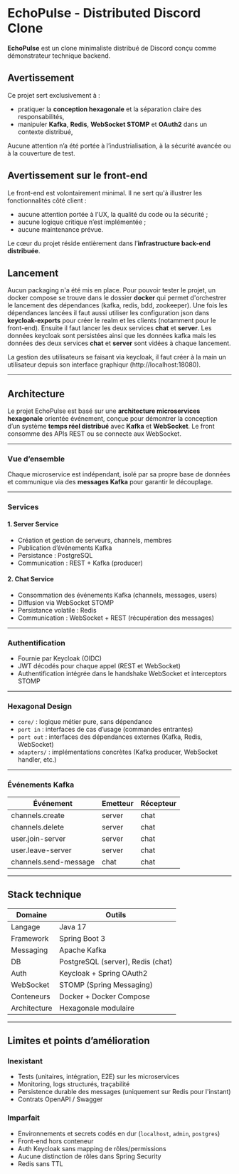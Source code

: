 # EchoPulse - Distributed Discord Clone

**EchoPulse** est un clone minimaliste distribué de Discord conçu comme démonstrateur technique backend.

## Avertissement

Ce projet sert exclusivement à :

- pratiquer la **conception hexagonale** et la séparation claire des responsabilités,
- manipuler **Kafka**, **Redis**, **WebSocket STOMP** et **OAuth2** dans un contexte distribué,

Aucune attention n’a été portée à l’industrialisation, à la sécurité avancée ou à la couverture de test.

## Avertissement sur le front-end

Le front-end est volontairement minimal. Il ne sert qu'à illustrer les fonctionnalités côté client :

- aucune attention portée à l’UX, la qualité du code ou la sécurité ;
- aucune logique critique n’est implémentée ;
- aucune maintenance prévue.

Le cœur du projet réside entièrement dans l’**infrastructure back-end distribuée**.

## Lancement

Aucun packaging n'a été mis en place. 
Pour pouvoir tester le projet, un docker compose se trouve dans le dossier **docker** qui permet d'orchestrer le lancement des dépendances (kafka, redis, bdd, zookeeper).
Une fois les dépendances lancées il faut aussi utiliser les configuration json dans **keycloak-exports** pour créer le realm et les clients (notamment pour le front-end).
Ensuite il faut lancer les deux services **chat** et **server**.
Les données keycloak sont persistées ainsi que les données kafka mais les données des deux services **chat** et **server** sont vidées à chaque lancement.

La gestion des utilisateurs se faisant via keycloak, il faut créer à la main un utilisateur depuis son interface graphiqur (http://localhost:18080).

---

## Architecture

Le projet EchoPulse est basé sur une **architecture microservices hexagonale** orientée événement, conçue pour démontrer la conception d’un système **temps réel distribué** avec **Kafka** et **WebSocket**.
Le front consomme des APIs REST ou se connecte aux WebSocket.

---

### Vue d’ensemble

Chaque microservice est indépendant, isolé par sa propre base de données et communique via des **messages Kafka** pour garantir le découplage.  

---

### Services

#### 1. Server Service

- Création et gestion de serveurs, channels, membres
- Publication d’événements Kafka
- Persistance : PostgreSQL
- Communication : REST + Kafka (producer)

#### 2. Chat Service

- Consommation des événements Kafka (channels, messages, users)
- Diffusion via WebSocket STOMP
- Persistance volatile : Redis
- Communication : WebSocket + REST (récupération des messages)

---

### Authentification

- Fournie par Keycloak (OIDC)
- JWT décodés pour chaque appel (REST et WebSocket)
- Authentification intégrée dans le handshake WebSocket et interceptors STOMP

---

### Hexagonal Design

- `core/` : logique métier pure, sans dépendance
- `port in` : interfaces de cas d’usage (commandes entrantes)
- `port out` : interfaces des dépendances externes (Kafka, Redis, WebSocket)
- `adapters/` : implémentations concrètes (Kafka producer, WebSocket handler, etc.)

---

### Événements Kafka

| Événement               | Emetteur | Récepteur |
|------------------------|----------|-----------|
| channels.create        | server   | chat      |
| channels.delete        | server   | chat      |
| user.join-server       | server   | chat      |
| user.leave-server      | server   | chat      |
| channels.send-message  | chat     | chat      |

---

## Stack technique

| Domaine         | Outils                  |
|-----------------|-------------------------|
| Langage         | Java 17                 |
| Framework       | Spring Boot 3           |
| Messaging       | Apache Kafka            |
| DB              | PostgreSQL (server), Redis (chat) |
| Auth            | Keycloak + Spring OAuth2|
| WebSocket       | STOMP (Spring Messaging)|
| Conteneurs      | Docker + Docker Compose |
| Architecture    | Hexagonale modulaire    |

---

## Limites et points d’amélioration

### Inexistant

- Tests (unitaires, intégration, E2E) sur les microservices
- Monitoring, logs structurés, traçabilité
- Persistence durable des messages (uniquement sur Redis pour l'instant)
- Contrats OpenAPI / Swagger

### Imparfait

- Environnements et secrets codés en dur (`localhost`, `admin`, `postgres`)
- Front-end hors conteneur
- Auth Keycloak sans mapping de rôles/permissions
- Aucune distinction de rôles dans Spring Security
- Redis sans TTL
